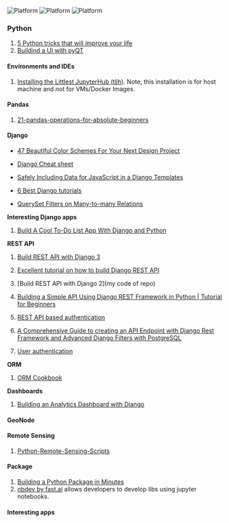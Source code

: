 ![Platform](https://img.shields.io/badge/Language-Python-yellow.svg?longCache=true)
![Platform](https://img.shields.io/badge/framework-Django-orange.svg?longCache=true)
![Platform](https://img.shields.io/badge/Product-GeoNode-blue.svg?longCache=true)

### Python
1. [5 Python tricks that will improve your life](https://www.youtube.com/watch?v=5tcs2qXP3Pg)
2. [Buildind a UI with pyQT](https://medium.com/@PanjiBrotoisworo/building-a-python-gui-with-pyqt-designer-987f8a400bdf)

#### Environments and IDEs

1. [Installing the Littlest JupyterHub (tljh)](http://tljh.jupyter.org/en/latest/howto/admin/https.html#howto-admin-https-manual). Note, this installation is for host machine and not for VMs/Docker Images.


#### Pandas

1. [21-pandas-operations-for-absolute-beginners](https://towardsdatascience.com/21-pandas-operations-for-absolute-beginners-5653e54f4cda)

#### Django

- [47 Beautiful Color Schemes For Your Next Design Project](https://digitalsynopsis.com/design/color-schemes-palettes/)
- [Django Cheat sheet](https://remotedevdaily.com/django-commands-cheat-sheet/)
- [Safely Including Data for JavaScript in a Django Templates](https://adamj.eu/tech/2020/02/18/safely-including-data-for-javascript-in-a-django-template/?fbclid=IwAR3VVrPY9x1mAxVr0zt9Xd-NlbfQ61Tv2ian3Vh3RD1C8LgoYzwba6c-61g)

- [6 Best Django tutorials](https://sunscrapers.com/blog/6-best-django-tutorials-and-books-for-advanced-python-developers/?utm_source=facebook&utm_medium=group&utm_campaign=content&utm_content=django_python_web&fbclid=IwAR2q5q9a3S1Zb9Vxufjkvanup5a_7_iFCyXzQUcweDiWrdtz8XjN8Rr5dfo)

- [QuerySet Filters on Many-to-many Relations](https://djangotricks.blogspot.com/2018/05/queryset-filters-on-many-to-many-relations.html)

__Interesting Django apps__
1. [Build A Cool To-Do List App With Django and Python](http://img.youtube.com/vi/fEqOW6FrokA/0.jpg)


__REST API__

1. [Build REST API with Django 3](https://medium.com/analytics-vidhya/build-a-django-restful-api-b7f4633d01bc)

2. [Excellent tutorial on how to build Django REST API](https://www.youtube.com/watch?v=TmsD8QExZ84)

3. [Build REST API with Django 2](my code of repo)

4. [Building a Simple API Using Django REST Framework in Python | Tutorial for Beginners](https://morioh.com/p/0e19c954ac19?f=5c21fb01c16e2556b555ab32&fbclid=IwAR0IhBUPboy4m0haMFGLTkiMPkb738nVwp0jQj3KM9lokdb5kPiF5-gRc8I)

5. [REST API based authentication](https://simpleisbetterthancomplex.com/tutorial/2018/11/22/how-to-implement-token-authentication-using-django-rest-framework.html)

6. [A Comprehensive Guide to creating an API Endpoint with Django Rest Framework and Advanced Django Filters with PostgreSQL](https://medium.com/@ozguryarikkas/a-guide-to-creating-an-api-endpoint-with-django-rest-framework-and-django-filters-with-postgresql-563a12b3accb)

7. [User authentication](https://www.easywaylearn.com/blog/django-rest-framework-user-authentication-tutorial/?fbclid=IwAR2MNnfVwIer2aEXr1MnMivrZiJHvcBhFK4phyQkbc60zB6pHSa-lqZMM5o)

__ORM__

1. [ORM Cookbook](https://books.agiliq.com/projects/django-orm-cookbook/en/latest/introduction.html?fbclid=IwAR3zMbeUkzv11ldp5CwWuIiGZfz_xvgscLk1Ha4fAXi1xZS1hNfI9XasROA)




__Dashboards__

1. [Building an Analytics Dashboard with Django](https://morioh.com/p/88d6fc714f52?fbclid=IwAR3aoj2pS0SBpvBkO7iZe3_jHmV9IeYYZj1FQ5jI2umxIUrrTvxeaLS2C-4)



#### GeoNode


#### Remote Sensing
1. [Python-Remote-Sensing-Scripts](https://github.com/JavierLopatin/Python-Remote-Sensing-Scripts?fbclid=IwAR0rlRhxwsLxFXnxzCgGWzLrDiV9Dcfm_O35TQogedv-vwfo76smEIebtGI)

#### Package

1. [Building a Python Package in Minutes](https://medium.com/analytics-vidhya/building-a-python-package-in-minutes-7bb702a6eb65)
2. [nbdev by fast.ai](http://nbdev.fast.ai/) allows developers to develop libs using jupyter notebooks.

#### Interesting apps
